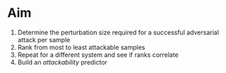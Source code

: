 # Aim
1) Determine the perturbation size required for a successful adversarial attack per sample
2) Rank from most to least attackable samples
3) Repeat for a different system and see if ranks correlate
4) Build an _attackability_ predictor
